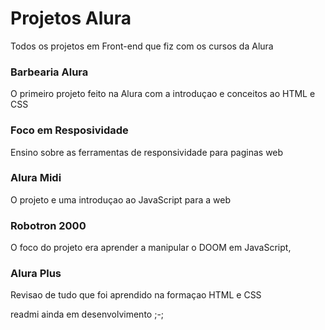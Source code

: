 # Projetos Alura #

Todos os projetos em Front-end que fiz com os cursos da Alura

### Barbearia Alura ###

O primeiro projeto feito na Alura com a introduçao e conceitos ao HTML e CSS


### Foco em Resposividade ###
Ensino sobre as ferramentas de responsividade para paginas web


### Alura Midi ###

O projeto e uma introduçao ao JavaScript para a web


### Robotron 2000 ###

O foco do projeto era aprender a manipular o DOOM em JavaScript, 


### Alura Plus ###
Revisao de tudo que foi aprendido na formaçao HTML e CSS


readmi ainda em desenvolvimento ;-;
